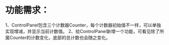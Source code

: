 # 功能需求：
1、ControlPanel包含三个计数器Counter，每个计数器初始值不一样，可以单独实现增减，并显示当前计数值。
2、给ControlPanel新增一个功能，可看见除了所属Counter的计数变化，底部的总计数也会随之变化。